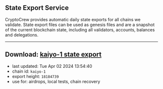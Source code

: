 ## State Export Service
CryptoCrew provides automatic daily state exports for all chains we validate. State export files can be used as genesis files and are a snapshot of the current blockchain state, including all validators, accounts, balances and delegations.

---
**Download: [kaiyo-1 state export](https://dl-eu2.ccvalidators.com/SERVICE/kujira/kaiyo-1_export_18184739.json)**
---

- last updated: Tue Apr 02 2024 13:54:40
- chain id: `kaiyo-1`
- export height: `18184739`
- use for: airdrops, local tests, chain recovery
